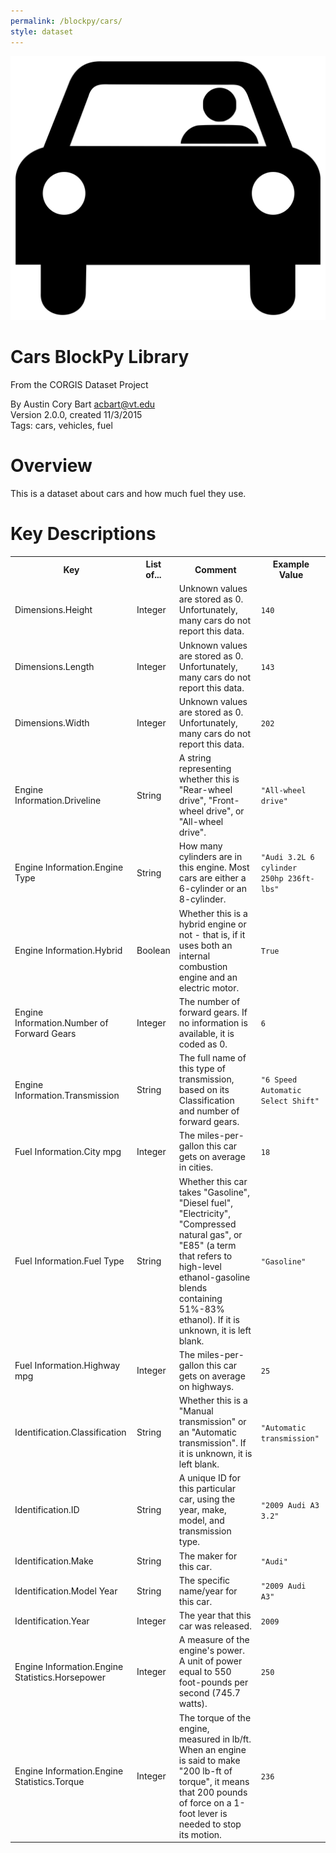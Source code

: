 ```yaml
---
permalink: /blockpy/cars/
style: dataset
---
```


<img class="img-thumbnail float-right"
     src="/images/datasets/cars-icon.png"
     alt="cars icon"
     role="presentation">

# Cars BlockPy Library

<p class='lead'>From the CORGIS Dataset Project</p>

<span class='text-muted'>By Austin Cory Bart <acbart@vt.edu></span><br>
<span class='text-muted'>Version 2.0.0, created 11/3/2015</span><br>
<span class='text-muted'>Tags: cars, vehicles, fuel</span>

# Overview

This is a dataset about cars and how much fuel they use.






# Key Descriptions
    
<table class='table table-condensed table-striped table-bordered table-hover'>
<tr>
    <th class=''>Key</th>
    <th class=''>List of...</th>
    <th class=''>Comment</th>
    <th class=''>Example Value</th>
</tr>

<tr>
    <td>Dimensions.Height</td>
    <td>Integer</td> 
    <td>Unknown values are stored as 0. Unfortunately, many cars do not report this data.</td>
    <td><code>140</code></td>
</tr>

<tr>
    <td>Dimensions.Length</td>
    <td>Integer</td> 
    <td>Unknown values are stored as 0. Unfortunately, many cars do not report this data.</td>
    <td><code>143</code></td>
</tr>

<tr>
    <td>Dimensions.Width</td>
    <td>Integer</td> 
    <td>Unknown values are stored as 0. Unfortunately, many cars do not report this data.</td>
    <td><code>202</code></td>
</tr>

<tr>
    <td>Engine Information.Driveline</td>
    <td>String</td> 
    <td>A string representing whether this is "Rear-wheel drive", "Front-wheel drive", or "All-wheel drive".</td>
    <td><code>"All-wheel drive"</code></td>
</tr>

<tr>
    <td>Engine Information.Engine Type</td>
    <td>String</td> 
    <td>How many cylinders are in this engine. Most cars are either a 6-cylinder or an 8-cylinder.</td>
    <td><code>"Audi 3.2L 6 cylinder 250hp 236ft-lbs"</code></td>
</tr>

<tr>
    <td>Engine Information.Hybrid</td>
    <td>Boolean</td> 
    <td>Whether this is a hybrid engine or not - that is, if it uses both an internal combustion engine and an electric motor.</td>
    <td><code>True</code></td>
</tr>

<tr>
    <td>Engine Information.Number of Forward Gears</td>
    <td>Integer</td> 
    <td>The number of forward gears. If no information is available, it is coded as 0.</td>
    <td><code>6</code></td>
</tr>

<tr>
    <td>Engine Information.Transmission</td>
    <td>String</td> 
    <td>The full name of this type of transmission, based on its Classification and number of forward gears.</td>
    <td><code>"6 Speed Automatic Select Shift"</code></td>
</tr>

<tr>
    <td>Fuel Information.City mpg</td>
    <td>Integer</td> 
    <td>The miles-per-gallon this car gets on average in cities.</td>
    <td><code>18</code></td>
</tr>

<tr>
    <td>Fuel Information.Fuel Type</td>
    <td>String</td> 
    <td>Whether this car takes "Gasoline", "Diesel fuel", "Electricity", "Compressed natural gas", or "E85" (a term that refers to high-level ethanol-gasoline blends containing 51%-83% ethanol). If it is unknown, it is left blank.</td>
    <td><code>"Gasoline"</code></td>
</tr>

<tr>
    <td>Fuel Information.Highway mpg</td>
    <td>Integer</td> 
    <td>The miles-per-gallon this car gets on average on highways.</td>
    <td><code>25</code></td>
</tr>

<tr>
    <td>Identification.Classification</td>
    <td>String</td> 
    <td>Whether this is a "Manual transmission" or an "Automatic transmission". If it is unknown, it is left blank.</td>
    <td><code>"Automatic transmission"</code></td>
</tr>

<tr>
    <td>Identification.ID</td>
    <td>String</td> 
    <td>A unique ID for this particular car, using the year, make, model, and transmission type.</td>
    <td><code>"2009 Audi A3 3.2"</code></td>
</tr>

<tr>
    <td>Identification.Make</td>
    <td>String</td> 
    <td>The maker for this car.</td>
    <td><code>"Audi"</code></td>
</tr>

<tr>
    <td>Identification.Model Year</td>
    <td>String</td> 
    <td>The specific name/year for this car.</td>
    <td><code>"2009 Audi A3"</code></td>
</tr>

<tr>
    <td>Identification.Year</td>
    <td>Integer</td> 
    <td>The year that this car was released.</td>
    <td><code>2009</code></td>
</tr>

<tr>
    <td>Engine Information.Engine Statistics.Horsepower</td>
    <td>Integer</td> 
    <td>A measure of the engine's power. A unit of power equal to 550 foot-pounds per second (745.7 watts).</td>
    <td><code>250</code></td>
</tr>

<tr>
    <td>Engine Information.Engine Statistics.Torque</td>
    <td>Integer</td> 
    <td>The torque of the engine, measured in lb/ft. When an engine is said to make "200 lb-ft of torque", it means that 200 pounds of force on a 1-foot lever is needed to stop its motion.</td>
    <td><code>236</code></td>
</tr>

</table>